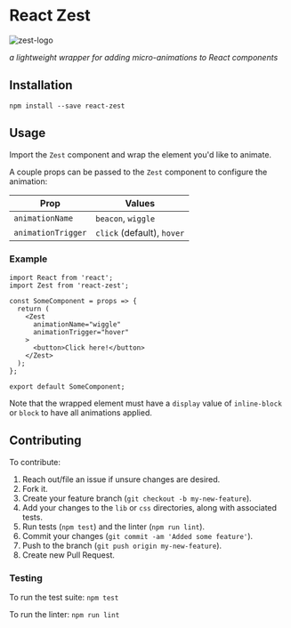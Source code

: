 # React Zest
![zest-logo](https://s3.amazonaws.com/react-zest/zest.png)

_a lightweight wrapper for adding micro-animations to React components_

## Installation

```
npm install --save react-zest
```

## Usage

Import the `Zest` component and wrap the element you'd like to animate.

A couple props can be passed to the `Zest` component to configure the animation:

| Prop               | Values                     |
|--------------------|----------------------------|
| `animationName`    | `beacon`, `wiggle`         |
| `animationTrigger` | `click` (default), `hover` |

### Example

```
import React from 'react';
import Zest from 'react-zest';

const SomeComponent = props => {
  return (
    <Zest
      animationName="wiggle"
      animationTrigger="hover"
    >
      <button>Click here!</button>
    </Zest>
  );
};

export default SomeComponent;
```

Note that the wrapped element must have a `display` value of `inline-block` or `block` to have all animations applied.

## Contributing

To contribute:

1. Reach out/file an issue if unsure changes are desired.
1. Fork it.
1. Create your feature branch (`git checkout -b my-new-feature`).
1. Add your changes to the `lib` or `css` directories, along with associated tests.
1. Run tests (`npm test`) and the linter (`npm run lint`).
1. Commit your changes (`git commit -am 'Added some feature'`).
1. Push to the branch (`git push origin my-new-feature`).
1. Create new Pull Request.

### Testing

To run the test suite: `npm test`

To run the linter: `npm run lint`
